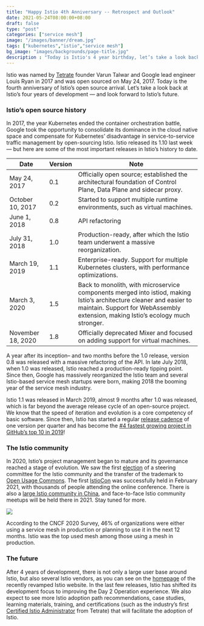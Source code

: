```yaml
---
title: "Happy Istio 4th Anniversary -- Retrospect and Outlook"
date: 2021-05-24T08:00:00+08:00
draft: false
type: "post"
categories: ["service mesh"]
image: "/images/banner/dream.jpg"
tags: ["kubernetes","istio","service mesh"]
bg_image: "images/backgrounds/page-title.jpg"
description : "Today is Istio's 4 year birthday, let’s take a look back at Istio’s four years of development — and look forward to Istio’s future."
---
```


Istio was named by [Tetrate](https://tetrate.io/) founder Varun Talwar and Google lead engineer Louis Ryan in 2017 and was open sourced on May 24, 2017. Today is the fourth anniversary of Istio’s open source arrival. Let’s take a look back at Istio’s four years of development — and look forward to Istio’s future.

### Istio’s open source history

In 2017, the year Kubernetes ended the container orchestration battle, Google took the opportunity to consolidate its dominance in the cloud native space and compensate for Kubernetes’ disadvantage in service-to-service traffic management by open-sourcing Istio. Istio released its 1.10 last week — but here are some of the most important releases in Istio’s history to date. 

| **Date**          | **Version** | **Note**                                                     |
| ----------------- | ----------- | ------------------------------------------------------------ |
| May 24, 2017      | 0.1         | Officially open source; established the architectural foundation of Control Plane, Data Plane and sidecar proxy. |
| October 10, 2017  | 0.2         | Started to support multiple runtime environments, such as virtual machines. |
| June 1, 2018      | 0.8         | API refactoring                                              |
| July 31, 2018     | 1.0         | Production-ready, after which the Istio team underwent a massive reorganization. |
| March 19, 2019    | 1.1         | Enterprise-ready. Support for multiple Kubernetes clusters, with performance optimizations. |
| March 3, 2020     | 1.5         | Back to monolith, with microservice components merged into istiod, making Istio’s architecture cleaner and easier to maintain. Support for WebAssembly extension, making Istio’s ecology much stronger. |
| November 18, 2020 | 1.8         | Officially deprecated Mixer and focused on adding support for virtual machines. |

A year after its inception– and two months before the 1.0 release, version 0.8 was released with a massive refactoring of the API. In late July 2018, when 1.0 was released, Istio reached a production-ready tipping point. Since then, Google has massively reorganized the Istio team and several Istio-based service mesh startups were born, making 2018 the booming year of the service mesh industry.

Istio 1.1 was released in March 2019, almost 9 months after 1.0 was released, which is far beyond the average release cycle of an open-source project. We know that the speed of iteration and evolution is a core competency of basic software. Since then, Istio has started a regular [release cadence](https://istio.io/v1.7/about/release-cadence/) of one version per quarter and has become the [#4 fastest growing project in GitHub’s top 10 in 2019](https://octoverse.github.com/#fastest-growing-oss-projects-by-contributors)!

### The Istio community

In 2020, Istio’s project management began to mature and its governance reached a stage of evolution. We saw the first [election](https://istio.io/latest/blog/2020/steering-election-results/) of a steering committee for the Istio community and the transfer of the trademark to [Open Usage Commons](https://istio.io/latest/blog/2020/open-usage/). The first [IstioCon](https://events.istio.io/istiocon-2021/) was successfully held in February 2021, with thousands of people attending the online conference. There is also a [large Istio community in China](https://www.youtube.com/watch?v=6m-rhyfy8sg&list=PL7wB27eZmdffS-g_xh7X-b0echc_XZMKV&index=8), and face-to-face Istio community meetups will be held there in 2021. Stay tuned for more.

![](008i3skNly1gquicfqg14j31lw0smwl2.jpg)

According to the CNCF 2020 Survey, 46% of organizations were either using a service mesh in production or planning to use it in the next 12 months. Istio was the top used mesh among those using a mesh in production.

### The future

After 4 years of development, there is not only a large user base around Istio, but also several Istio vendors, as you can see on the [homepage](https://istio.io/) of the recently revamped Istio website. In the last few releases, Istio has shifted its development focus to improving the Day 2 Operation experience. We also expect to see more Istio adoption path recommendations, case studies, learning materials, training, and certifications (such as the industry’s first [Certified Istio Administrator](https://academy.tetrate.io/courses/certified-istio-administrator) from Tetrate) that will facilitate the adoption of Istio.
